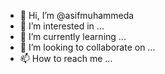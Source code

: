 - 👋 Hi, I’m @asifmuhammeda
- 👀 I’m interested in ...
- 🌱 I’m currently learning ...
- 💞️ I’m looking to collaborate on ...
- 📫 How to reach me ...

<!---
asifmuhammeda/asifmuhammeda is a ✨ special ✨ repository because its `README.md` (this file) appears on your GitHub profile.
You can click the Preview link to take a look at your changes.
--->
